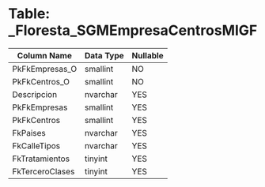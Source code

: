 # Table: _Floresta_SGMEmpresaCentrosMIGF

| Column Name | Data Type | Nullable |
|-------------|-----------|----------|
| PkFkEmpresas_O | smallint | NO |
| PkFkCentros_O | smallint | NO |
| Descripcion | nvarchar | YES |
| PkFkEmpresas | smallint | YES |
| PkFkCentros | smallint | YES |
| FkPaises | nvarchar | YES |
| FkCalleTipos | nvarchar | YES |
| FkTratamientos | tinyint | YES |
| FkTerceroClases | tinyint | YES |
